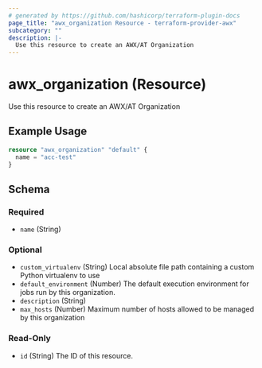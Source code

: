 ```yaml
---
# generated by https://github.com/hashicorp/terraform-plugin-docs
page_title: "awx_organization Resource - terraform-provider-awx"
subcategory: ""
description: |-
  Use this resource to create an AWX/AT Organization
---
```


# awx_organization (Resource)

Use this resource to create an AWX/AT Organization

## Example Usage

```terraform
resource "awx_organization" "default" {
  name = "acc-test"
}
```

<!-- schema generated by tfplugindocs -->
## Schema

### Required

- `name` (String)

### Optional

- `custom_virtualenv` (String) Local absolute file path containing a custom Python virtualenv to use
- `default_environment` (Number) The default execution environment for jobs run by this organization.
- `description` (String)
- `max_hosts` (Number) Maximum number of hosts allowed to be managed by this organization

### Read-Only

- `id` (String) The ID of this resource.
